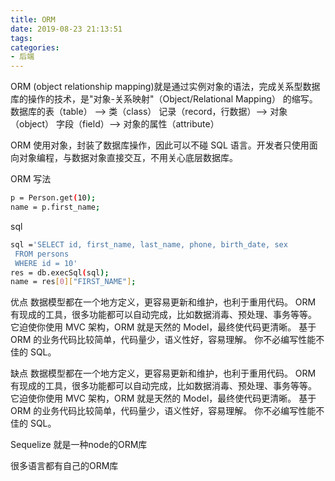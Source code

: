 ```yaml
---
title: ORM
date: 2019-08-23 21:13:51
tags:
categories: 
- 后端
---
```


ORM (object relationship mapping)就是通过实例对象的语法，完成关系型数据库的操作的技术，是"对象-关系映射"（Object/Relational Mapping） 的缩写。
数据库的表（table） --> 类（class）
记录（record，行数据）--> 对象（object）
字段（field）--> 对象的属性（attribute）

ORM 使用对象，封装了数据库操作，因此可以不碰 SQL 语言。开发者只使用面向对象编程，与数据对象直接交互，不用关心底层数据库。

ORM 写法
```bash
p = Person.get(10);
name = p.first_name;
```
sql
```bash
sql ='SELECT id, first_name, last_name, phone, birth_date, sex
 FROM persons 
 WHERE id = 10'
res = db.execSql(sql);
name = res[0]["FIRST_NAME"];
```


优点
数据模型都在一个地方定义，更容易更新和维护，也利于重用代码。
ORM 有现成的工具，很多功能都可以自动完成，比如数据消毒、预处理、事务等等。
它迫使你使用 MVC 架构，ORM 就是天然的 Model，最终使代码更清晰。
基于 ORM 的业务代码比较简单，代码量少，语义性好，容易理解。
你不必编写性能不佳的 SQL。

缺点
数据模型都在一个地方定义，更容易更新和维护，也利于重用代码。
ORM 有现成的工具，很多功能都可以自动完成，比如数据消毒、预处理、事务等等。
它迫使你使用 MVC 架构，ORM 就是天然的 Model，最终使代码更清晰。
基于 ORM 的业务代码比较简单，代码量少，语义性好，容易理解。
你不必编写性能不佳的 SQL。


Sequelize 就是一种node的ORM库

很多语言都有自己的ORM库